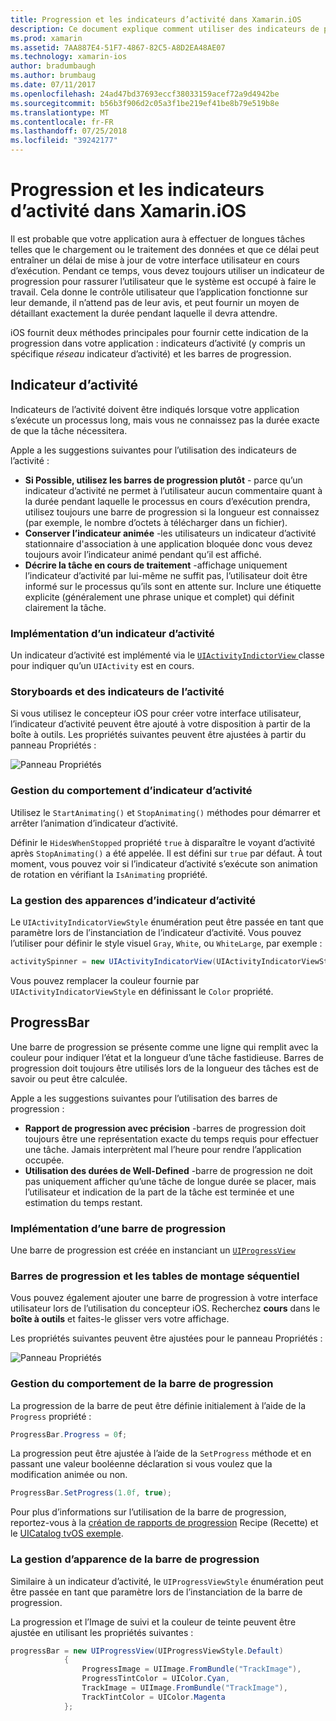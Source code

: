 ```yaml
---
title: Progression et les indicateurs d’activité dans Xamarin.iOS
description: Ce document explique comment utiliser des indicateurs de progression et d’activité dans Xamarin.iOS. Il décrit comment les utiliser à la fois par programmation et avec un storyboard.
ms.prod: xamarin
ms.assetid: 7AA887E4-51F7-4867-82C5-A8D2EA48AE07
ms.technology: xamarin-ios
author: bradumbaugh
ms.author: brumbaug
ms.date: 07/11/2017
ms.openlocfilehash: 24ad47bd37693eccf38033159acef72a9d4942be
ms.sourcegitcommit: b56b3f906d2c05a3f1be219ef41be8b79e519b8e
ms.translationtype: MT
ms.contentlocale: fr-FR
ms.lasthandoff: 07/25/2018
ms.locfileid: "39242177"
---
```

# <a name="progress-and-activity-indicators-in-xamarinios"></a>Progression et les indicateurs d’activité dans Xamarin.iOS

Il est probable que votre application aura à effectuer de longues tâches telles que le chargement ou le traitement des données et que ce délai peut entraîner un délai de mise à jour de votre interface utilisateur en cours d’exécution. Pendant ce temps, vous devez toujours utiliser un indicateur de progression pour rassurer l’utilisateur que le système est occupé à faire le travail. Cela donne le contrôle utilisateur que l’application fonctionne sur leur demande, il n’attend pas de leur avis, et peut fournir un moyen de détaillant exactement la durée pendant laquelle il devra attendre.

iOS fournit deux méthodes principales pour fournir cette indication de la progression dans votre application : indicateurs d’activité (y compris un spécifique _réseau_ indicateur d’activité) et les barres de progression.

## <a name="activity-indicator"></a>Indicateur d’activité

Indicateurs de l’activité doivent être indiqués lorsque votre application s’exécute un processus long, mais vous ne connaissez pas la durée exacte de que la tâche nécessitera.

Apple a les suggestions suivantes pour l’utilisation des indicateurs de l’activité :

- **Si Possible, utilisez les barres de progression plutôt** - parce qu’un indicateur d’activité ne permet à l’utilisateur aucun commentaire quant à la durée pendant laquelle le processus en cours d’exécution prendra, utilisez toujours une barre de progression si la longueur est connaissez (par exemple, le nombre d’octets à télécharger dans un fichier).
- **Conserver l’indicateur animée** -les utilisateurs un indicateur d’activité stationnaire d'association à une application bloquée donc vous devez toujours avoir l’indicateur animé pendant qu’il est affiché.
- **Décrire la tâche en cours de traitement** -affichage uniquement l’indicateur d’activité par lui-même ne suffit pas, l’utilisateur doit être informé sur le processus qu’ils sont en attente sur. Inclure une étiquette explicite (généralement une phrase unique et complet) qui définit clairement la tâche.

### <a name="implementing-an-activity-indicator"></a>Implémentation d’un indicateur d’activité

Un indicateur d’activité est implémenté via le [ `UIActivityIndictorView` ](https://developer.xamarin.com/api/type/UIKit.UIActivityIndicatorView/) classe pour indiquer qu’un `UIActivity` est en cours.

### <a name="activity-indicators-and-storyboards"></a>Storyboards et des indicateurs de l’activité

Si vous utilisez le concepteur iOS pour créer votre interface utilisateur, l’indicateur d’activité peuvent être ajouté à votre disposition à partir de la boîte à outils. Les propriétés suivantes peuvent être ajustées à partir du panneau Propriétés :

![Panneau Propriétés](progress-activity-indicator-images/progress-indicator1.png)

### <a name="managing-activity-indicator-behavior"></a>Gestion du comportement d’indicateur d’activité

Utilisez le `StartAnimating()` et `StopAnimating()` méthodes pour démarrer et arrêter l’animation d’indicateur d’activité.

Définir le `HidesWhenStopped` propriété `true` à disparaître le voyant d’activité après `StopAnimating()` a été appelée. Il est défini sur `true` par défaut. À tout moment, vous pouvez voir si l’indicateur d’activité s’exécute son animation de rotation en vérifiant la `IsAnimating` propriété. 


### <a name="managing-activity-indicator-appearances"></a>La gestion des apparences d’indicateur d’activité

Le `UIActivityIndicatorViewStyle` énumération peut être passée en tant que paramètre lors de l’instanciation de l’indicateur d’activité. Vous pouvez l’utiliser pour définir le style visuel `Gray`, `White`, ou `WhiteLarge`, par exemple :

```csharp
activitySpinner = new UIActivityIndicatorView(UIActivityIndicatorViewStyle.WhiteLarge);
```

Vous pouvez remplacer la couleur fournie par `UIActivityIndicatorViewStyle` en définissant le `Color` propriété.

## <a name="progress-bar"></a>ProgressBar

Une barre de progression se présente comme une ligne qui remplit avec la couleur pour indiquer l’état et la longueur d’une tâche fastidieuse. Barres de progression doit toujours être utilisés lors de la longueur des tâches est de savoir ou peut être calculée.

Apple a les suggestions suivantes pour l’utilisation des barres de progression :

- **Rapport de progression avec précision** -barres de progression doit toujours être une représentation exacte du temps requis pour effectuer une tâche. Jamais interprètent mal l’heure pour rendre l’application occupée.
- **Utilisation des durées de Well-Defined** -barre de progression ne doit pas uniquement afficher qu’une tâche de longue durée se placer, mais l’utilisateur et indication de la part de la tâche est terminée et une estimation du temps restant.

### <a name="implementing-an-progress-bar"></a>Implémentation d’une barre de progression

Une barre de progression est créée en instanciant un [`UIProgressView`](https://developer.xamarin.com/api/type/UIKit.UIProgressView/)

### <a name="progress-bars-and-storyboards"></a>Barres de progression et les tables de montage séquentiel

Vous pouvez également ajouter une barre de progression à votre interface utilisateur lors de l’utilisation du concepteur iOS. Recherchez **cours** dans le **boîte à outils** et faites-le glisser vers votre affichage.

Les propriétés suivantes peuvent être ajustées pour le panneau Propriétés :

![Panneau Propriétés](progress-activity-indicator-images/progress-indicator3.png)


### <a name="managing-progress-bar-behavior"></a>Gestion du comportement de la barre de progression

La progression de la barre de peut être définie initialement à l’aide de la `Progress` propriété :

```csharp
ProgressBar.Progress = 0f;
```

La progression peut être ajustée à l’aide de la `SetProgress` méthode et en passant une valeur booléenne déclaration si vous voulez que la modification animée ou non.

```csharp
ProgressBar.SetProgress(1.0f, true);
```

Pour plus d’informations sur l’utilisation de la barre de progression, reportez-vous à la [création de rapports de progression](https://github.com/xamarin/recipes/tree/master/Recipes/cross-platform/networking/download_progress) Recipe (Recette) et le [UICatalog tvOS exemple](https://developer.xamarin.com/samples/monotouch/tvos/UICatalog/).

### <a name="managing-progress-bar-appearance"></a>La gestion d’apparence de la barre de progression

Similaire à un indicateur d’activité, le `UIProgressViewStyle` énumération peut être passée en tant que paramètre lors de l’instanciation de la barre de progression.

La progression et l’Image de suivi et la couleur de teinte peuvent être ajustée en utilisant les propriétés suivantes :

```csharp
progressBar = new UIProgressView(UIProgressViewStyle.Default)
            {
                ProgressImage = UIImage.FromBundle("TrackImage"),
                ProgressTintColor = UIColor.Cyan,
                TrackImage = UIImage.FromBundle("TrackImage"),
                TrackTintColor = UIColor.Magenta
            }; 
```



